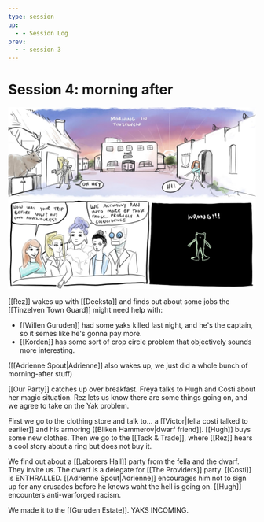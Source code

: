 ```yaml
---
type: session
up:
  - - Session Log
prev:
  - - session-3
---
```


# Session 4: morning after
![](/assets/obsidian/comic%206.jpeg)
![](/assets/obsidian/comic%207.jpeg)

[[Rez]] wakes up with [[Deeksta]] and finds out about some jobs the [[Tinzelven Town Guard]] might need help with:
- [[Willen Guruden]] had some yaks killed last night, and he's the captain, so it semes like he's gonna pay more.
- [[Korden]] has some sort of crop circle problem that objectively sounds more interesting.

([[Adrienne Spout|Adrienne]] also wakes up, we just did a whole bunch of morning-after stuff)

[[Our Party]] catches up over breakfast. Freya talks to Hugh and Costi about her magic situation. Rez lets us know there are some things going on, and we agree to take on the Yak problem. 

First we go to the clothing store and talk to... a [[Victor|fella costi talked to earlier]] and his armoring [[Bliken Hammerov|dwarf friend]]. [[Hugh]] buys some new clothes. Then we go to the [[Tack & Trade]], where [[Rez]] hears a cool story about a ring but does not buy it. 

We find out about a [[Laborers Hall]] party from the fella and the dwarf. They invite us. The dwarf is a delegate for [[The Providers]] party. [[Costi]] is ENTHRALLED. [[Adrienne Spout|Adrienne]] encourages him not to sign up for any crusades before he knows waht the hell is going on. [[Hugh]] encounters anti-warforged racism.

We made it to the [[Guruden Estate]]. YAKS INCOMING.
